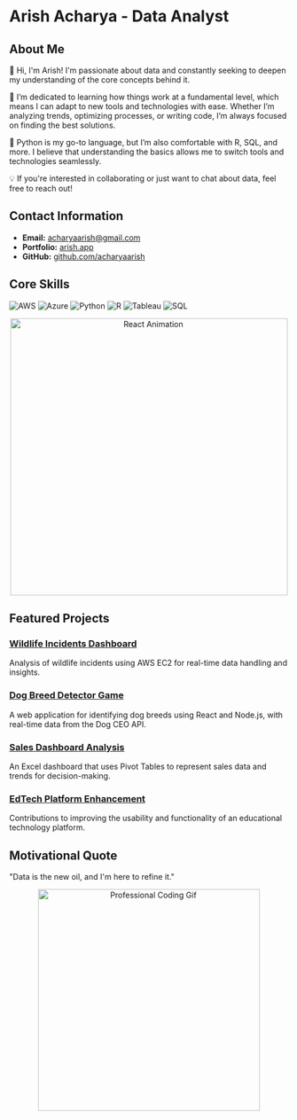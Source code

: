 # Arish Acharya - Data Analyst

## About Me

👋 Hi, I'm Arish! I'm passionate about data and constantly seeking to deepen my understanding of the core concepts behind it.

🚀 I’m dedicated to learning how things work at a fundamental level, which means I can adapt to new tools and technologies with ease. Whether I’m analyzing trends, optimizing processes, or writing code, I’m always focused on finding the best solutions.

🐍 Python is my go-to language, but I’m also comfortable with R, SQL, and more. I believe that understanding the basics allows me to switch tools and technologies seamlessly.

💡 If you're interested in collaborating or just want to chat about data, feel free to reach out!

## Contact Information
- **Email:** [acharyaarish@gmail.com](mailto:acharyaarish@gmail.com)
- **Portfolio:** [arish.app](https://arish.app)
- **GitHub:** [github.com/acharyaarish](https://github.com/acharyaarish)

## Core Skills
![AWS](https://img.shields.io/badge/AWS-232F3E?style=for-the-badge&logo=amazon-aws&logoColor=white)
![Azure](https://img.shields.io/badge/Azure-0089D6?style=for-the-badge&logo=microsoft-azure&logoColor=white)
![Python](https://img.shields.io/badge/Python-3776AB?style=for-the-badge&logo=python&logoColor=white)
![R](https://img.shields.io/badge/R-276DC3?style=for-the-badge&logo=r&logoColor=white)
![Tableau](https://img.shields.io/badge/Tableau-E97627?style=for-the-badge&logo=tableau&logoColor=white)
![SQL](https://img.shields.io/badge/SQL-4479A1?style=for-the-badge&logo=mysql&logoColor=white)

<p align="center">
  <img src="https://media.giphy.com/media/eNAsjO55tPbgaor7ma/giphy.gif" alt="React Animation" width="500"/>
</p>

## Featured Projects

### [Wildlife Incidents Dashboard](https://github.com/acharyaarish/wildlife_incidents_dashboard)
Analysis of wildlife incidents using AWS EC2 for real-time data handling and insights.

### [Dog Breed Detector Game](https://github.com/acharyaarish/dog_breed_detector)
A web application for identifying dog breeds using React and Node.js, with real-time data from the Dog CEO API.

### [Sales Dashboard Analysis](https://github.com/acharyaarish/Excel_Dashboard)
An Excel dashboard that uses Pivot Tables to represent sales data and trends for decision-making.

### [EdTech Platform Enhancement](https://paldip.com)
Contributions to improving the usability and functionality of an educational technology platform.

## Motivational Quote

"Data is the new oil, and I'm here to refine it."

<p align="center">
  <img src="https://media.giphy.com/media/M9kgjEsLG6LMbYC9dl/giphy.gif" alt="Professional Coding Gif" width="400"/>
</p>
